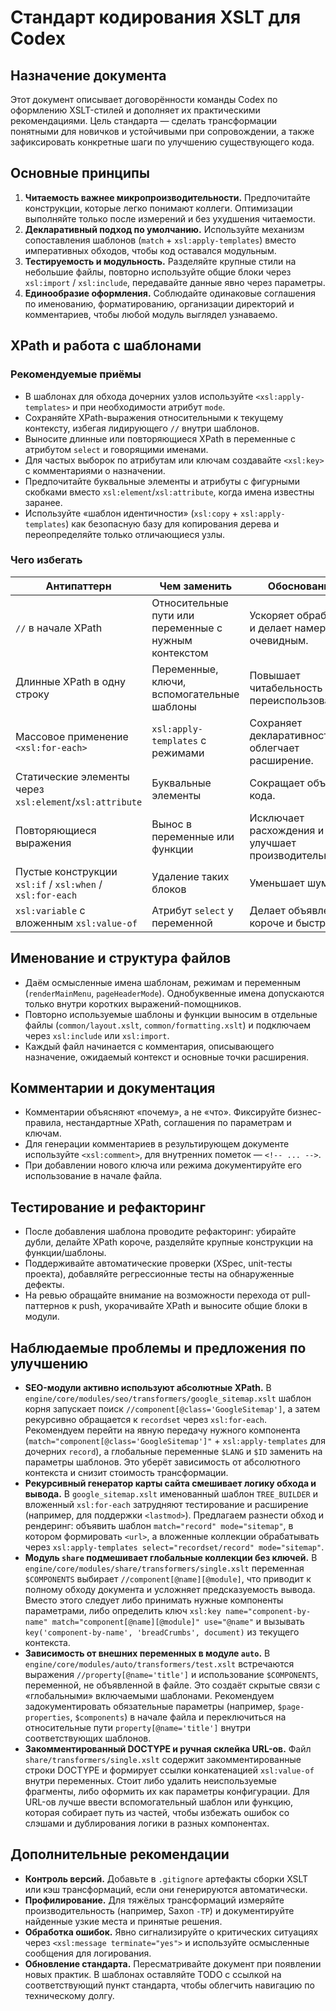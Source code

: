 # Стандарт кодирования XSLT для Codex

## Назначение документа

Этот документ описывает договорённости команды Codex по оформлению XSLT-стилей и дополняет их практическими рекомендациями. Цель стандарта — сделать трансформации понятными для новичков и устойчивыми при сопровождении, а также зафиксировать конкретные шаги по улучшению существующего кода.

## Основные принципы

1. **Читаемость важнее микропроизводительности.** Предпочитайте конструкции, которые легко понимают коллеги. Оптимизации выполняйте только после измерений и без ухудшения читаемости.
2. **Декларативный подход по умолчанию.** Используйте механизм сопоставления шаблонов (`match` + `xsl:apply-templates`) вместо императивных обходов, чтобы код оставался модульным.
3. **Тестируемость и модульность.** Разделяйте крупные стили на небольшие файлы, повторно используйте общие блоки через `xsl:import` / `xsl:include`, передавайте данные явно через параметры.
4. **Единообразие оформления.** Соблюдайте одинаковые соглашения по именованию, форматированию, организации директорий и комментариев, чтобы любой модуль выглядел узнаваемо.

## XPath и работа с шаблонами

### Рекомендуемые приёмы

- В шаблонах для обхода дочерних узлов используйте `<xsl:apply-templates>` и при необходимости атрибут `mode`.
- Сохраняйте XPath-выражения относительными к текущему контексту, избегая лидирующего `//` внутри шаблонов.
- Выносите длинные или повторяющиеся XPath в переменные с атрибутом `select` и говорящими именами.
- Для частых выборок по атрибутам или ключам создавайте `<xsl:key>` с комментариями о назначении.
- Предпочитайте буквальные элементы и атрибуты с фигурными скобками вместо `xsl:element`/`xsl:attribute`, когда имена известны заранее.
- Используйте «шаблон идентичности» (`xsl:copy` + `xsl:apply-templates`) как безопасную базу для копирования дерева и переопределяйте только отличающиеся узлы.

### Чего избегать

| Антипаттерн | Чем заменить | Обоснование |
| --- | --- | --- |
| `//` в начале XPath | Относительные пути или переменные с нужным контекстом | Ускоряет обработку и делает намерение очевидным.
| Длинные XPath в одну строку | Переменные, ключи, вспомогательные шаблоны | Повышает читабельность и переиспользование.
| Массовое применение `<xsl:for-each>` | `xsl:apply-templates` с режимами | Сохраняет декларативность и облегчает расширение.
| Статические элементы через `xsl:element`/`xsl:attribute` | Буквальные элементы | Сокращает объём кода.
| Повторяющиеся выражения | Вынос в переменные или функции | Исключает расхождения и улучшает производительность.
| Пустые конструкции `xsl:if` / `xsl:when` / `xsl:for-each` | Удаление таких блоков | Уменьшает шум.
| `xsl:variable` с вложенным `xsl:value-of` | Атрибут `select` у переменной | Делает объявление короче и быстрее.

## Именование и структура файлов

- Даём осмысленные имена шаблонам, режимам и переменным (`renderMainMenu`, `pageHeaderMode`). Однобуквенные имена допускаются только внутри коротких выражений-помощников.
- Повторно используемые шаблоны и функции выносим в отдельные файлы (`common/layout.xslt`, `common/formatting.xslt`) и подключаем через `xsl:include` или `xsl:import`.
- Каждый файл начинается с комментария, описывающего назначение, ожидаемый контекст и основные точки расширения.

## Комментарии и документация

- Комментарии объясняют «почему», а не «что». Фиксируйте бизнес-правила, нестандартные XPath, соглашения по параметрам и ключам.
- Для генерации комментариев в результирующем документе используйте `<xsl:comment>`, для внутренних пометок — `<!-- ... -->`.
- При добавлении нового ключа или режима документируйте его использование в начале файла.

## Тестирование и рефакторинг

- После добавления шаблона проводите рефакторинг: убирайте дубли, делайте XPath короче, разделяйте крупные конструкции на функции/шаблоны.
- Поддерживайте автоматические проверки (XSpec, unit-тесты проекта), добавляйте регрессионные тесты на обнаруженные дефекты.
- На ревью обращайте внимание на возможности перехода от pull-паттернов к push, укорачивайте XPath и выносите общие блоки в модули.

## Наблюдаемые проблемы и предложения по улучшению

- **SEO-модули активно используют абсолютные XPath.** В `engine/core/modules/seo/transformers/google_sitemap.xslt` шаблон корня запускает поиск `//component[@class='GoogleSitemap']`, а затем рекурсивно обращается к `recordset` через `xsl:for-each`. Рекомендуем перейти на явную передачу нужного компонента (`match="component[@class='GoogleSitemap']"` + `xsl:apply-templates` для дочерних `record`), а глобальные переменные `$LANG` и `$ID` заменить на параметры шаблонов. Это уберёт зависимость от абсолютного контекста и снизит стоимость трансформации.
- **Рекурсивный генератор карты сайта смешивает логику обхода и вывода.** В `google_sitemap.xslt` именованный шаблон `TREE_BUILDER` и вложенный `xsl:for-each` затрудняют тестирование и расширение (например, для поддержки `<lastmod>`). Предлагаем разнести обход и рендеринг: объявить шаблон `match="record" mode="sitemap"`, в котором формировать `<url>`, а вложенные коллекции обрабатывать через `xsl:apply-templates select="recordset/record" mode="sitemap"`.
- **Модуль `share` подмешивает глобальные коллекции без ключей.** В `engine/core/modules/share/transformers/single.xslt` переменная `$COMPONENTS` выбирает `//component[@name][@module]`, что приводит к полному обходу документа и усложняет предсказуемость вывода. Вместо этого следует либо принимать нужные компоненты параметрами, либо определить ключ `xsl:key name="component-by-name" match="component[@name][@module]" use="@name"` и вызывать `key('component-by-name', 'breadCrumbs', document)` из текущего контекста.
- **Зависимость от внешних переменных в модуле `auto`.** В `engine/core/modules/auto/transformers/test.xslt` встречаются выражения `//property[@name='title']` и использование `$COMPONENTS`, переменной, не объявленной в файле. Это создаёт скрытые связи с «глобальными» включаемыми шаблонами. Рекомендуем задокументировать обязательные параметры (например, `$page-properties`, `$components`) в начале файла и переключиться на относительные пути `property[@name='title']` внутри соответствующих шаблонов.
- **Закомментированный DOCTYPE и ручная склейка URL-ов.** Файл `share/transformers/single.xslt` содержит закомментированные строки DOCTYPE и формирует ссылки конкатенацией `xsl:value-of` внутри переменных. Стоит либо удалить неиспользуемые фрагменты, либо оформить их как параметры конфигурации. Для URL-ов лучше ввести вспомогательный шаблон или функцию, которая собирает путь из частей, чтобы избежать ошибок со слэшами и дублирования логики в разных компонентах.

## Дополнительные рекомендации

- **Контроль версий.** Добавьте в `.gitignore` артефакты сборки XSLT или кэш трансформаций, если они генерируются автоматически.
- **Профилирование.** Для тяжёлых трансформаций измеряйте производительность (например, Saxon `-TP`) и документируйте найденные узкие места и принятые решения.
- **Обработка ошибок.** Явно сигнализируйте о критических ситуациях через `<xsl:message terminate="yes">` и используйте осмысленные сообщения для логирования.
- **Обновление стандарта.** Пересматривайте документ при появлении новых практик. В шаблонах оставляйте TODO с ссылкой на соответствующий пункт стандарта, чтобы облегчить навигацию по техническому долгу.

